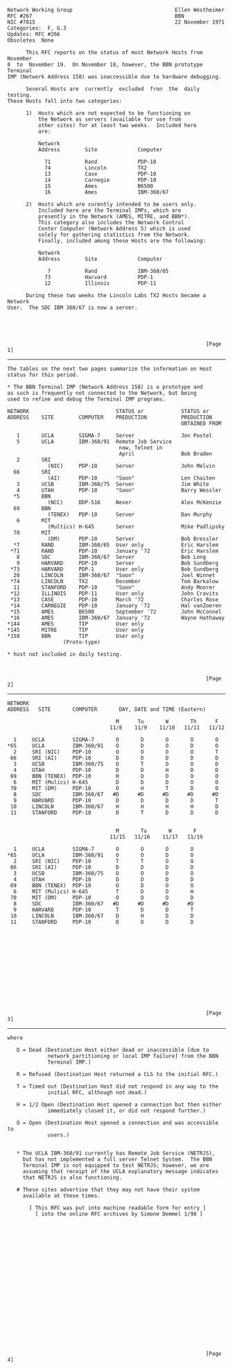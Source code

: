     Network Working Group                                 Ellen Westheimer
    RFC #267                                              BBN
    NIC #7815                                             22 November 1971
    Categories:  F, G.3
    Updates: RFC #266
    Obsoletes  None

          This RFC reports on the status of most Network Hosts from November
    8  to  November 19.  On November 18, however, the BBN prototype Terminal
    IMP (Network Address 158) was inaccessible due to hardware debugging.

          Several Hosts are  currently  excluded  fron  the  daily  testing.
    These Hosts fall into two categories:

          1)  Hosts which are not expected to be functioning on
              the Network as servers (available for use from
              other sites) for at least two weeks.  Included here
              are:

              Network
              Address        Site             Computer

                71           Rand             PDP-10
                74           Lincoln          TX2
                13           Case             PDP-10
                14           Carnegie         PDP-10
                15           Ames             B6500
                16           Ames             IBM-360/67

          2)  Hosts which are curently intended to be users only.
              Included here are the Terminal IMPs, which are
              presently in the Network (AMES, MITRE, and BBN*).
              This category also includes the Network Control
              Center Computer (Network Address 5) which is used
              solely for gathering statistics from the Network.
              Finally, included among these Hosts are the following:

              Network
              Address        Site             Computer

                 7           Rand             IBM-360/65
                73           Harvard          PDP-1
                12           Illinois         PDP-11

          During these two weeks the Lincoln Labs TX2 Hosts became a Network
    User.  The SDC IBM 360/67 is now a server.





                                                                    [Page 1]

------------------------------------------------------------------------

``` newpage
The tables on the next two pages summarize the information on Host
status for this period.

* The BBN Terminal IMP (Network Address 158) is a prototype and
as such is frequently not connected to the Network, but being
used to refine and debug the Terminal IMP programs.

NETWORK                            STATUS or            STATUS or
ADDRESS    SITE        COMPUTER    PREDUCTION           PREDUCTION
                                                        OBTAINED FROM

   1       UCLA        SIGMA-7     Server               Jon Postel
   5       UCLA        IBM-360/91  Remote Job Service
                                    now, Telnet in
                                    April               Bob Braden
   2       SRI
             (NIC)     PDP-10      Server               John Melvin
  66       SRI
             (AI)      PDP-10      "Soon"               Len Chaiten
   3       UCSB        IBM-360/75  Server               Jim White
   4       UTAH        PDP-10      "Soon"               Barry Wessler
  *5       BBN
             (NCC)     DDP-516     Never                Alex McKenzie
  69       BBN
             (TENEX)   PDP-10      Server               Dan Murphy
   6       MIT
             (Multics) H-645       Server               Mike Padlipsky
  70       MIT
             (DM)      PDP-10      Server               Bob Bressler
  *7       RAND        IBM-360/65  User only            Eric Harslem
 *71       RAND        PDP-10      January '72          Eric Harslem
   8       SDC         IBM-360/67  Server               Bob Long
   9       HARVARD     PDP-10      Server               Bob Sundberg
 *73       HARVARD     PDP-1       User only            Bob Sundberg
  20       LINCOLN     IBM-360/67  "Soon"               Joel Winnet
 *74       LINCOLN     TX2         December             Tom Barkalow
  11       STANFORD    PDP-10      "Soon"               Andy Moorer
 *12       ILLINOIS    PDP-11      User only            John Cravits
 *13       CASE        PDP-10      March '72            Charles Rose
 *14       CARNEGIE    PDP-10      January '72          Hal vanZoeren
 *15       AMES        B6500       September '72        John McConnel
 *16       AMES        IBM-360/67  January '72          Wayne Hathaway
*144       AMES        TIP         User only
*145       MITRE       TIP         User only
*158       BBN         TIP         User only
                  (Proto-type)

* host not included in daily testing.



                                                                [Page 2]
```

------------------------------------------------------------------------

``` newpage
NETWORK
ADDRESS   SITE       COMPUTER       DAY, DATE and TIME (Eastern)

                                   M      Tu       W       Th      F
                                 11/8    11/9    11/10   11/11   11/12

  1     UCLA         SIGMA-7       O       D       O       O       O
*65     UCLA         IBM-360/91    O       D       O       D       O
  2     SRI (NIC)    PDP-10        O       O       O       O       T
 66     SRI (AI)     PDP-10        D       D       D       D       D
  3     UCSB         IBM-360/75    O       T       O       O       D
  4     UTAH         PDP-10        D       D       H       D       D
 69     BBN (TENEX)  PDP-10        H       O       O       O       O
  6     MIT (Mulics) H-645         D       D       D       O       O
 70     MIT (DM)     PDP-10        O       H       T       D       O
  8     SDC          IBM-360/67   #D      #D      #D      #D      #D
  9     HARVARD      PDP-10        D       D       D       D       T
 10     LINCOLN      IBM-360/67    H       H       H       H       D
 11     STANFORD     PDP-10        D       T       D       D       D


                                   M       Tu       W       F
                                 11/15   11/16    11/17   11/19

  1     UCLA         SIGMA-7       O       O       O       O
*65     UCLA         IBM-360/91    O       O       D       O
  2     SRI (NIC)    PDP-10        T       T       O       O
 66     SRI (AI)     PDP-10        D       D       D       D
  3     UCSB         IBM-360/75    O       O       O       O
  4     UTAH         PDP-10        D       D       D       D
 69     BBN (TENEX)  PDP-10        O       D       O       O
  6     MIT (Mulics) H-645         T       D       O       H
 70     MIT (DM)     PDP-10        O       O       O       D
  8     SDC          IBM-360/67   #D      #D      #D      #D
  9     HARVARD      PDP-10        T       D       D       T
 10     LINCOLN      IBM-360/67    D       H       D       D
 11     STANFORD     PDP-10        D       D       D       D














                                                                [Page 3]
```

------------------------------------------------------------------------

``` newpage
where

   D = Dead (Destination Host either dead or inaccessible [due to
             network partitioning or local IMP failure] from the BBN
             Terminal IMP.)

   R = Refused (Destination Host returned a CLS to the initial RFC.)

   T = Timed out (Destination Host did not respond in any way to the
             initial RFC, although not dead.)

   H = 1/2 Open (Destination Host opened a connection but then either
             immediately closed it, or did not respond further.)

   O = Open (Destination Host opened a connection and was accessible to
             users.)


   * The UCLA IBM-360/91 currently has Remote Job Service (NETRJS),
     but has not implemented a full server Telnet System.  The BBN
     Terminal IMP is not equipped to test NETRJS; however, we are
     assuming that receipt of the UCLA explanatory message indicates
     that NETRJS is also functioning.

   # These sites advertise that they may not have their system
     available at these times.

       [ This RFC was put into machine readable form for entry ]
         [ into the online RFC archives by Simone Demmel 1/98 ]






















                                                                [Page 4]
```

